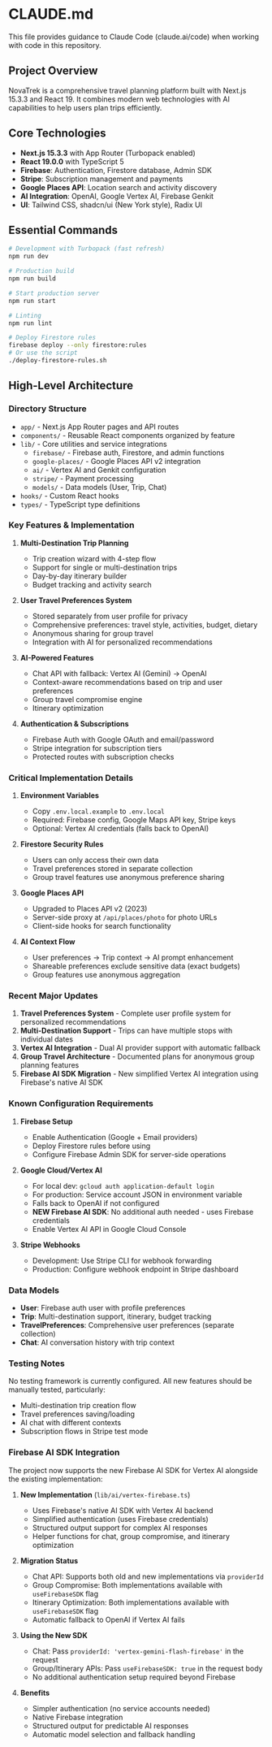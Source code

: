 # CLAUDE.md

This file provides guidance to Claude Code (claude.ai/code) when working with code in this repository.

## Project Overview

NovaTrek is a comprehensive travel planning platform built with Next.js 15.3.3 and React 19. It combines modern web technologies with AI capabilities to help users plan trips efficiently.

## Core Technologies

- **Next.js 15.3.3** with App Router (Turbopack enabled)
- **React 19.0.0** with TypeScript 5
- **Firebase**: Authentication, Firestore database, Admin SDK
- **Stripe**: Subscription management and payments
- **Google Places API**: Location search and activity discovery
- **AI Integration**: OpenAI, Google Vertex AI, Firebase Genkit
- **UI**: Tailwind CSS, shadcn/ui (New York style), Radix UI

## Essential Commands

```bash
# Development with Turbopack (fast refresh)
npm run dev

# Production build
npm run build

# Start production server
npm run start

# Linting
npm run lint

# Deploy Firestore rules
firebase deploy --only firestore:rules
# Or use the script
./deploy-firestore-rules.sh
```

## High-Level Architecture

### Directory Structure
- `app/` - Next.js App Router pages and API routes
- `components/` - Reusable React components organized by feature
- `lib/` - Core utilities and service integrations
  - `firebase/` - Firebase auth, Firestore, and admin functions
  - `google-places/` - Google Places API v2 integration
  - `ai/` - Vertex AI and Genkit configuration
  - `stripe/` - Payment processing
  - `models/` - Data models (User, Trip, Chat)
- `hooks/` - Custom React hooks
- `types/` - TypeScript type definitions

### Key Features & Implementation

1. **Multi-Destination Trip Planning**
   - Trip creation wizard with 4-step flow
   - Support for single or multi-destination trips
   - Day-by-day itinerary builder
   - Budget tracking and activity search

2. **User Travel Preferences System**
   - Stored separately from user profile for privacy
   - Comprehensive preferences: travel style, activities, budget, dietary
   - Anonymous sharing for group travel
   - Integration with AI for personalized recommendations

3. **AI-Powered Features**
   - Chat API with fallback: Vertex AI (Gemini) → OpenAI
   - Context-aware recommendations based on trip and user preferences
   - Group travel compromise engine
   - Itinerary optimization

4. **Authentication & Subscriptions**
   - Firebase Auth with Google OAuth and email/password
   - Stripe integration for subscription tiers
   - Protected routes with subscription checks

### Critical Implementation Details

1. **Environment Variables**
   - Copy `.env.local.example` to `.env.local`
   - Required: Firebase config, Google Maps API key, Stripe keys
   - Optional: Vertex AI credentials (falls back to OpenAI)

2. **Firestore Security Rules**
   - Users can only access their own data
   - Travel preferences stored in separate collection
   - Group travel features use anonymous preference sharing

3. **Google Places API**
   - Upgraded to Places API v2 (2023)
   - Server-side proxy at `/api/places/photo` for photo URLs
   - Client-side hooks for search functionality

4. **AI Context Flow**
   - User preferences → Trip context → AI prompt enhancement
   - Shareable preferences exclude sensitive data (exact budgets)
   - Group features use anonymous aggregation

### Recent Major Updates

1. **Travel Preferences System** - Complete user profile system for personalized recommendations
2. **Multi-Destination Support** - Trips can have multiple stops with individual dates
3. **Vertex AI Integration** - Dual AI provider support with automatic fallback
4. **Group Travel Architecture** - Documented plans for anonymous group planning features
5. **Firebase AI SDK Migration** - New simplified Vertex AI integration using Firebase's native AI SDK

### Known Configuration Requirements

1. **Firebase Setup**
   - Enable Authentication (Google + Email providers)
   - Deploy Firestore rules before using
   - Configure Firebase Admin SDK for server-side operations

2. **Google Cloud/Vertex AI**
   - For local dev: `gcloud auth application-default login`
   - For production: Service account JSON in environment variable
   - Falls back to OpenAI if not configured
   - **NEW Firebase AI SDK**: No additional auth needed - uses Firebase credentials
   - Enable Vertex AI API in Google Cloud Console

3. **Stripe Webhooks**
   - Development: Use Stripe CLI for webhook forwarding
   - Production: Configure webhook endpoint in Stripe dashboard

### Data Models

- **User**: Firebase auth user with profile preferences
- **Trip**: Multi-destination support, itinerary, budget tracking
- **TravelPreferences**: Comprehensive user preferences (separate collection)
- **Chat**: AI conversation history with trip context

### Testing Notes

No testing framework is currently configured. All new features should be manually tested, particularly:
- Multi-destination trip creation flow
- Travel preferences saving/loading
- AI chat with different contexts
- Subscription flows in Stripe test mode

### Firebase AI SDK Integration

The project now supports the new Firebase AI SDK for Vertex AI alongside the existing implementation:

1. **New Implementation** (`lib/ai/vertex-firebase.ts`)
   - Uses Firebase's native AI SDK with Vertex AI backend
   - Simplified authentication (uses Firebase credentials)
   - Structured output support for complex AI responses
   - Helper functions for chat, group compromise, and itinerary optimization

2. **Migration Status**
   - Chat API: Supports both old and new implementations via `providerId`
   - Group Compromise: Both implementations available with `useFirebaseSDK` flag
   - Itinerary Optimization: Both implementations available with `useFirebaseSDK` flag
   - Automatic fallback to OpenAI if Vertex AI fails

3. **Using the New SDK**
   - Chat: Pass `providerId: 'vertex-gemini-flash-firebase'` in the request
   - Group/Itinerary APIs: Pass `useFirebaseSDK: true` in the request body
   - No additional authentication setup required beyond Firebase

4. **Benefits**
   - Simpler authentication (no service accounts needed)
   - Native Firebase integration
   - Structured output for predictable AI responses
   - Automatic model selection and fallback handling